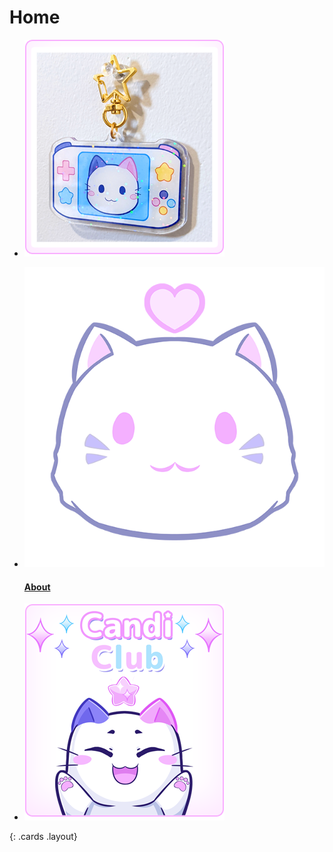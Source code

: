 # Home

* [![Ko-fi Shop](img/KofiKeychainsPanel.png)](https://ko-fi.com/devicatoutlet)


* [![About](img/dclogo.png)](about)

  #### [About](about)


* [![](img/CandiClubPanel.png)](https://patreon.com/devicatoutlet)

{: .cards .layout}
